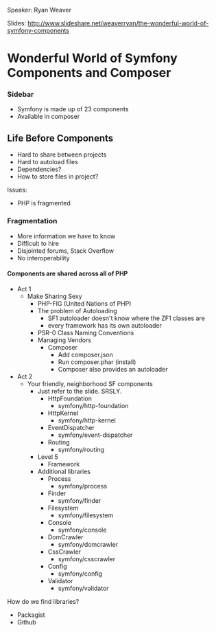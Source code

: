 Speaker: Ryan Weaver

Slides: http://www.slideshare.net/weaverryan/the-wonderful-world-of-symfony-components

# Wonderful World of Symfony Components and Composer

### Sidebar
- Symfony is made up of 23 components
- Available in composer

## Life Before Components
- Hard to share between projects
- Hard to autoload files
- Dependencies?
- How to store files in project?

Issues:
- PHP is fragmented

### Fragmentation
- More information we have to know
- Difficult to hire
- Disjointed forums, Stack Overflow
- No interoperability

#### Components are shared across all of PHP

- Act 1
  - Make Sharing Sexy
    - PHP-FIG (United Nations of PHP)
    - The problem of Autoloading
      - SF1 autoloader doesn't know where the ZF1 classes are
      - every framework has its own autoloader
    - PSR-0 Class Naming Conventions
  	- Managing Vendors
  	  - Composer
  	    - Add composer.json
  	    - Run composer.phar (install)
  	    - Composer also provides an autoloader
- Act 2
  - Your friendly, neighborhood SF components
    - Just refer to the slide. SRSLY.
      - HttpFoundation
        - symfony/http-foundation
      - HttpKernel
        - symfony/http-kernel
      - EventDispatcher
        - symfony/event-dispatcher
      - Routing
        - symfony/routing
    - Level 5
      - Framework
    - Additional libraries
      - Process
        - symfony/process
      - Finder
        - symfony/finder
      - Filesystem
        - symfony/filesystem
      - Console
        - symfony/console
      - DomCrawler
        - symfony/domcrawler
      - CssCrawler
        - symfony/csscrawler
      - Config
        - symfony/config
      - Validator
        - symfony/validator

How do we find libraries?
- Packagist
- Github